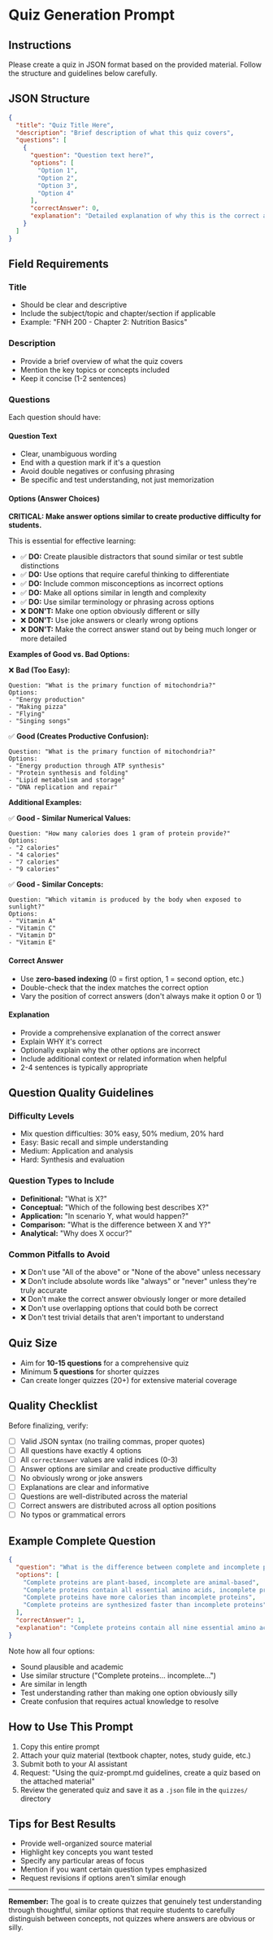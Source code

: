 # Quiz Generation Prompt

## Instructions
Please create a quiz in JSON format based on the provided material. Follow the structure and guidelines below carefully.

## JSON Structure
```json
{
  "title": "Quiz Title Here",
  "description": "Brief description of what this quiz covers",
  "questions": [
    {
      "question": "Question text here?",
      "options": [
        "Option 1",
        "Option 2",
        "Option 3",
        "Option 4"
      ],
      "correctAnswer": 0,
      "explanation": "Detailed explanation of why this is the correct answer and why other options are incorrect."
    }
  ]
}
```

## Field Requirements

### Title
- Should be clear and descriptive
- Include the subject/topic and chapter/section if applicable
- Example: "FNH 200 - Chapter 2: Nutrition Basics"

### Description
- Provide a brief overview of what the quiz covers
- Mention the key topics or concepts included
- Keep it concise (1-2 sentences)

### Questions
Each question should have:

#### Question Text
- Clear, unambiguous wording
- End with a question mark if it's a question
- Avoid double negatives or confusing phrasing
- Be specific and test understanding, not just memorization

#### Options (Answer Choices)
**CRITICAL: Make answer options similar to create productive difficulty for students.**

This is essential for effective learning:
- ✅ **DO:** Create plausible distractors that sound similar or test subtle distinctions
- ✅ **DO:** Use options that require careful thinking to differentiate
- ✅ **DO:** Include common misconceptions as incorrect options
- ✅ **DO:** Make all options similar in length and complexity
- ✅ **DO:** Use similar terminology or phrasing across options
- ❌ **DON'T:** Make one option obviously different or silly
- ❌ **DON'T:** Use joke answers or clearly wrong options
- ❌ **DON'T:** Make the correct answer stand out by being much longer or more detailed

**Examples of Good vs. Bad Options:**

❌ **Bad (Too Easy):**
```
Question: "What is the primary function of mitochondria?"
Options:
- "Energy production"
- "Making pizza"
- "Flying"
- "Singing songs"
```

✅ **Good (Creates Productive Confusion):**
```
Question: "What is the primary function of mitochondria?"
Options:
- "Energy production through ATP synthesis"
- "Protein synthesis and folding"
- "Lipid metabolism and storage"
- "DNA replication and repair"
```

**Additional Examples:**

✅ **Good - Similar Numerical Values:**
```
Question: "How many calories does 1 gram of protein provide?"
Options:
- "2 calories"
- "4 calories"
- "7 calories"
- "9 calories"
```

✅ **Good - Similar Concepts:**
```
Question: "Which vitamin is produced by the body when exposed to sunlight?"
Options:
- "Vitamin A"
- "Vitamin C"
- "Vitamin D"
- "Vitamin E"
```

#### Correct Answer
- Use **zero-based indexing** (0 = first option, 1 = second option, etc.)
- Double-check that the index matches the correct option
- Vary the position of correct answers (don't always make it option 0 or 1)

#### Explanation
- Provide a comprehensive explanation of the correct answer
- Explain WHY it's correct
- Optionally explain why the other options are incorrect
- Include additional context or related information when helpful
- 2-4 sentences is typically appropriate

## Question Quality Guidelines

### Difficulty Levels
- Mix question difficulties: 30% easy, 50% medium, 20% hard
- Easy: Basic recall and simple understanding
- Medium: Application and analysis
- Hard: Synthesis and evaluation

### Question Types to Include
- **Definitional:** "What is X?"
- **Conceptual:** "Which of the following best describes X?"
- **Application:** "In scenario Y, what would happen?"
- **Comparison:** "What is the difference between X and Y?"
- **Analytical:** "Why does X occur?"

### Common Pitfalls to Avoid
- ❌ Don't use "All of the above" or "None of the above" unless necessary
- ❌ Don't include absolute words like "always" or "never" unless they're truly accurate
- ❌ Don't make the correct answer obviously longer or more detailed
- ❌ Don't use overlapping options that could both be correct
- ❌ Don't test trivial details that aren't important to understand

## Quiz Size
- Aim for **10-15 questions** for a comprehensive quiz
- Minimum **5 questions** for shorter quizzes
- Can create longer quizzes (20+) for extensive material coverage

## Quality Checklist
Before finalizing, verify:
- [ ] Valid JSON syntax (no trailing commas, proper quotes)
- [ ] All questions have exactly 4 options
- [ ] All `correctAnswer` values are valid indices (0-3)
- [ ] Answer options are similar and create productive difficulty
- [ ] No obviously wrong or joke answers
- [ ] Explanations are clear and informative
- [ ] Questions are well-distributed across the material
- [ ] Correct answers are distributed across all option positions
- [ ] No typos or grammatical errors

## Example Complete Question

```json
{
  "question": "What is the difference between complete and incomplete proteins?",
  "options": [
    "Complete proteins are plant-based, incomplete are animal-based",
    "Complete proteins contain all essential amino acids, incomplete proteins lack one or more",
    "Complete proteins have more calories than incomplete proteins",
    "Complete proteins are synthesized faster than incomplete proteins"
  ],
  "correctAnswer": 1,
  "explanation": "Complete proteins contain all nine essential amino acids in adequate amounts. Animal sources (meat, eggs, dairy) are typically complete proteins. Incomplete proteins lack one or more essential amino acids and are usually plant-based, though combining different plant proteins can provide all essential amino acids."
}
```

Note how all four options:
- Sound plausible and academic
- Use similar structure ("Complete proteins... incomplete...")
- Are similar in length
- Test understanding rather than making one option obviously silly
- Create confusion that requires actual knowledge to resolve

## How to Use This Prompt

1. Copy this entire prompt
2. Attach your quiz material (textbook chapter, notes, study guide, etc.)
3. Submit both to your AI assistant
4. Request: "Using the quiz-prompt.md guidelines, create a quiz based on the attached material"
5. Review the generated quiz and save it as a `.json` file in the `quizzes/` directory

## Tips for Best Results
- Provide well-organized source material
- Highlight key concepts you want tested
- Specify any particular areas of focus
- Mention if you want certain question types emphasized
- Request revisions if options aren't similar enough

---

**Remember:** The goal is to create quizzes that genuinely test understanding through thoughtful, similar options that require students to carefully distinguish between concepts, not quizzes where answers are obvious or silly.

